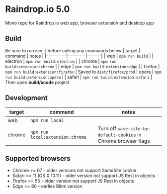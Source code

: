 # Raindrop.io 5.0
Mono repo for Raindrop.io web app, browser extension and desktop app

## Build
Be sure to run `npm i` before calling any commands below
| target   | command | notes |
|----------|---------|-------|
| web      | `npm run build` |
| electron | `npm run build:electron` |
| chrome   | `npm run build:extension:chrome` |
| edge     | `npm run build:extension:edge` |
| firefox   | `npm run build:extension:firefox` | Saved to `dist/firefox/prod`
| opera    | `npm run build:extension:opera` |
| safari   | `npm run build:extension:safari` | Then open **build/xcode** project

## Development
| target   | command | notes |
|----------|---------|-------|
| web      | `npm run local` |
| chrome   | `npm run local:extension:chrome` | Turn off `same-site-by-default-cookies` in Chrome browser flags

## Supported browsers
- Chrome >= 67 - older versions not support SameSite cookie
- Safari >= 11 (OS X 10.11) - older version not support JS Rest in objects
- Firefox >= 55 - older version not support JS Rest in objects
- Edge >= 80 - earlies Blink version